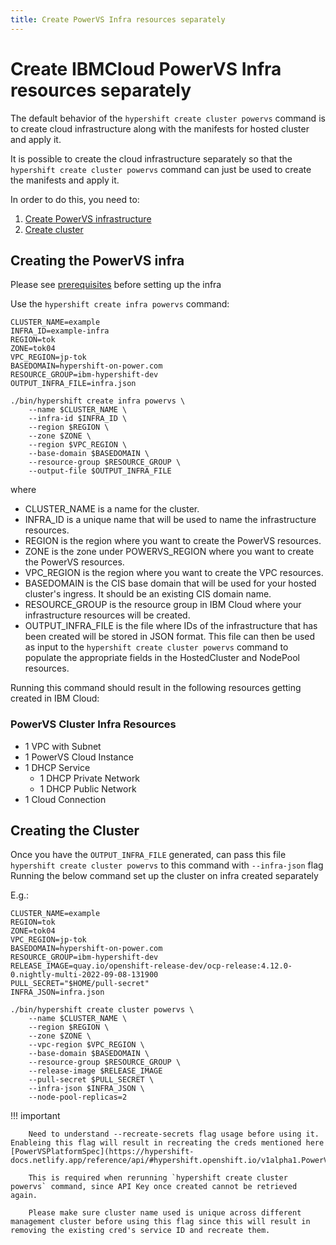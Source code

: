```yaml
---
title: Create PowerVS Infra resources separately
---
```


# Create IBMCloud PowerVS Infra resources separately

The default behavior of the `hypershift create cluster powervs` command is to create cloud infrastructure
along with the manifests for hosted cluster and apply it. 

It is possible to create the cloud infrastructure separately so that the `hypershift create cluster powervs` command can just be used to create the manifests and apply it.

In order to do this, you need to:
1. [Create PowerVS infrastructure](#creating-the-powervs-infra) 
2. [Create cluster](#creating-the-cluster)

## Creating the PowerVS infra

Please see [prerequisites](prerequisites-and-env-guide.md) before setting up the infra

Use the `hypershift create infra powervs` command:

    CLUSTER_NAME=example
    INFRA_ID=example-infra
    REGION=tok
    ZONE=tok04
    VPC_REGION=jp-tok
    BASEDOMAIN=hypershift-on-power.com
    RESOURCE_GROUP=ibm-hypershift-dev
    OUTPUT_INFRA_FILE=infra.json

    ./bin/hypershift create infra powervs \
        --name $CLUSTER_NAME \
        --infra-id $INFRA_ID \
        --region $REGION \
        --zone $ZONE \
        --region $VPC_REGION \
        --base-domain $BASEDOMAIN \
        --resource-group $RESOURCE_GROUP \
        --output-file $OUTPUT_INFRA_FILE

where

* CLUSTER_NAME is a name for the cluster.
* INFRA_ID is a unique name that will be used to name the infrastructure resources.
* REGION is the region where you want to create the PowerVS resources.
* ZONE is the zone under POWERVS_REGION where you want to create the PowerVS resources.
* VPC_REGION is the region where you want to create the VPC resources.
* BASEDOMAIN is the CIS base domain that will be used for your hosted cluster's ingress. It should be an existing CIS domain name.
* RESOURCE_GROUP is the resource group in IBM Cloud where your infrastructure resources will be created.
* OUTPUT_INFRA_FILE is the file where IDs of the infrastructure that has been created will be stored in JSON format.
  This file can then be used as input to the `hypershift create cluster powervs` command to populate
  the appropriate fields in the HostedCluster and NodePool resources.


Running this command should result in the following resources getting created in IBM Cloud:

### PowerVS Cluster Infra Resources 

* 1 VPC with Subnet
* 1 PowerVS Cloud Instance
* 1 DHCP Service
  * 1 DHCP Private Network
  * 1 DHCP Public Network
* 1 Cloud Connection

## Creating the Cluster

Once you have the `OUTPUT_INFRA_FILE` generated, can pass this file `hypershift create cluster powervs` to this command with `--infra-json` flag
Running the below command set up the cluster on infra created separately

E.g.:

    CLUSTER_NAME=example
    REGION=tok
    ZONE=tok04
    VPC_REGION=jp-tok
    BASEDOMAIN=hypershift-on-power.com
    RESOURCE_GROUP=ibm-hypershift-dev
    RELEASE_IMAGE=quay.io/openshift-release-dev/ocp-release:4.12.0-0.nightly-multi-2022-09-08-131900
    PULL_SECRET="$HOME/pull-secret"
    INFRA_JSON=infra.json
    
    ./bin/hypershift create cluster powervs \
        --name $CLUSTER_NAME \
        --region $REGION \
        --zone $ZONE \
        --vpc-region $VPC_REGION \
        --base-domain $BASEDOMAIN \
        --resource-group $RESOURCE_GROUP \
        --release-image $RELEASE_IMAGE
        --pull-secret $PULL_SECRET \
        --infra-json $INFRA_JSON \
        --node-pool-replicas=2


!!! important

        Need to understand --recreate-secrets flag usage before using it. Enableing this flag will result in recreating the creds mentioned here [PowerVSPlatformSpec](https://hypershift-docs.netlify.app/reference/api/#hypershift.openshift.io/v1alpha1.PowerVSPlatformSpec)

        This is required when rerunning `hypershift create cluster powervs` command, since API Key once created cannot be retrieved again.

        Please make sure cluster name used is unique across different management cluster before using this flag since this will result in removing the existing cred's service ID and recreate them.
